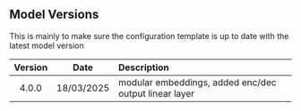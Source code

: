 
## Model Versions
This is mainly to make sure the configuration template is up to date with the latest model version

|Version|Date        |Description                                           |
|:-----:|:----------:|:-----------------------------------------------------|
| 4.0.0 | 18/03/2025 |modular embeddings, added enc/dec output linear layer |